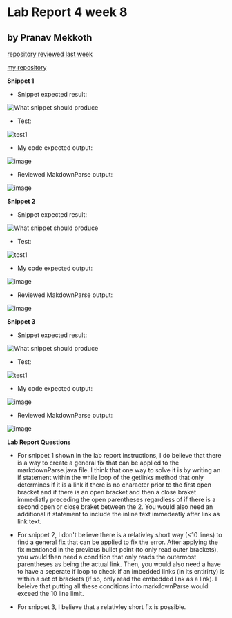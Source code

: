 # Lab Report 4 week 8
## by Pranav Mekkoth

[repository reviewed last week](https://github.com/ExtraExaByte/MarkDownParse)

[my repository](https://github.com/pranavMekkoth1/markdown-parse.git)

**Snippet 1**

 - Snippet expected result:

![What snippet should produce](https://user-images.githubusercontent.com/97641097/155671234-0408ddb1-c359-40bd-a299-653813d5d180.png)

  - Test:
   
   ![test1](https://user-images.githubusercontent.com/97641097/155672753-a217a59a-af9d-4bee-ae91-671246468232.png)
  - My code expected output:
   
   ![image](https://user-images.githubusercontent.com/97641097/155673807-e3106397-39f1-4ca4-ad8f-838642021099.png)
   
  - Reviewed MakdownParse output:
 
   ![image](https://user-images.githubusercontent.com/97641097/155675498-9f150e45-bce9-4057-b826-08dd1dd50b48.png)

**Snippet 2**

  - Snippet expected result:

  ![What snippet should produce](https://user-images.githubusercontent.com/97641097/155675882-65394d64-1ce3-4646-b776-ee6c9bbf9c26.png)

  - Test:
   
   ![test1](https://user-images.githubusercontent.com/97641097/155676407-d600655f-8d0a-4706-b0f0-431db5835721.png)
  - My code expected output:
   
   ![image](https://user-images.githubusercontent.com/97641097/155677151-dd0a5a34-507d-45bd-946c-5a77db0f467c.png)
   
  - Reviewed MakdownParse output:
 
   ![image](https://user-images.githubusercontent.com/97641097/155677241-7a96ad8b-5a54-4a54-b2ea-29c70dedb546.png)


**Snippet 3**

  - Snippet expected result:

  ![What snippet should produce](https://user-images.githubusercontent.com/97641097/155782161-4b8196f0-b262-4b09-b1a2-3eb01b9af26e.png)

  - Test:
   
   ![test1](https://user-images.githubusercontent.com/97641097/155678094-017c9a3f-0dc6-432f-ac85-409fd3c7a427.png)
  - My code expected output:
   
   ![image](https://user-images.githubusercontent.com/97641097/155678235-3ad75cac-ad73-487f-86f5-0f71950bd50f.png)
   
  - Reviewed MakdownParse output:
 
   ![image](https://user-images.githubusercontent.com/97641097/155678444-058a085c-5608-44fd-aa43-c95c0f5f54a0.png)
    
 **Lab Report Questions**
 
 - For snippet 1 shown in the lab report instructions, I do believe that there is a way to create a general fix that can be applied to the markdownParse.java file. I think that one way to solve it is by writing an if statement within the while loop of the getlinks method that only determines if it is a link if there is no character prior to the first open bracket and if there is an open bracket and then a close braket immediatly preceding the open parentheses regardless of if there is a second open or close braket between the 2. You would also need an additional if statement to include the inline text immedeatly after link as link text.

 - For snippet 2, I don't believe there is a relativley short way (<10 lines) to find a general fix that can be applied to fix the error. After applying the fix mentioned in the previous bullet point (to only read outer brackets), you would then need a condition that only reads the outermost parentheses as being the actual link. Then, you would also need a have to have a seperate if loop to check if an imbedded links (in its entirirty) is within a set of brackets (if so, only read the embedded link as a link). I beleive that putting all these conditions into markdownParse would exceed the 10 line limit. 

 - For snippet 3, I believe that a relativley short fix is possible. 

 
